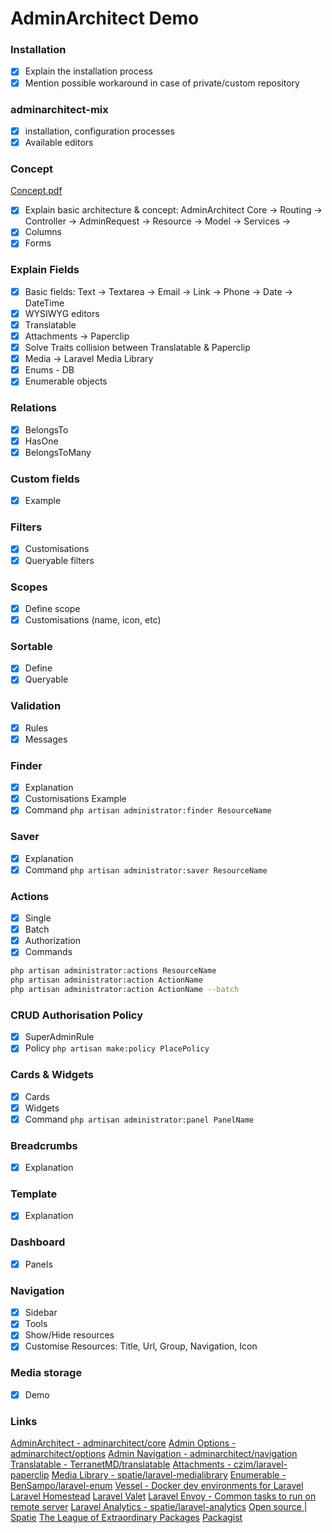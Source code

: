 # AdminArchitect Demo
### Installation
- [x] Explain the installation process
- [x] Mention possible workaround in case of private/custom repository

### adminarchitect-mix
- [x] installation, configuration processes
- [x] Available editors

### Concept
<a href='Concept.pdf'>Concept.pdf</a>

- [x] Explain basic architecture & concept:
AdminArchitect Core -> 
Routing -> 
Controller -> 
AdminRequest -> 
Resource -> 
Model -> 
Services -> 
- [x] Columns
- [x] Forms

### Explain Fields
- [x] Basic fields: Text -> Textarea -> Email -> Link -> Phone -> Date -> DateTime
- [x] WYSIWYG editors
- [x] Translatable
- [x] Attachments -> Paperclip 
- [x] Solve Traits collision between Translatable & Paperclip
- [x] Media -> Laravel Media Library
- [x] Enums - DB
- [x] Enumerable objects

### Relations
- [x] BelongsTo
- [x] HasOne
- [x] BelongsToMany

### Custom fields
- [x] Example

### Filters
- [x] Customisations
- [x] Queryable filters

### Scopes
- [x] Define scope
- [x] Customisations (name, icon, etc)

### Sortable
- [x] Define
- [x] Queryable

### Validation
- [x] Rules
- [x] Messages

### Finder
- [x] Explanation
- [x] Customisations Example
- [x] Command
`php artisan administrator:finder ResourceName`

### Saver
- [x] Explanation
- [x] Command
`php artisan administrator:saver ResourceName`

### Actions
- [x] Single
- [x] Batch
- [x] Authorization
- [x] Commands
```bash
php artisan administrator:actions ResourceName
php artisan administrator:action ActionName
php artisan administrator:action ActionName --batch
```

### CRUD Authorisation Policy
- [x] SuperAdminRule
- [x] Policy
`php artisan make:policy PlacePolicy`

### Cards & Widgets
- [x] Cards
- [x] Widgets
- [x] Command
`php artisan administrator:panel PanelName`

### Breadcrumbs
- [x] Explanation

### Template
- [x] Explanation

### Dashboard
- [x] Panels

### Navigation
- [x] Sidebar
- [x] Tools
- [x] Show/Hide resources
- [x] Customise Resources: Title, Url, Group, Navigation, Icon

### Media storage
- [x] Demo

### Links
[AdminArchitect - adminarchitect/core](https://github.com/adminarchitect/core)
[Admin Options - adminarchitect/options](https://github.com/adminarchitect/options)
[Admin Navigation - adminarchitect/navigation](https://github.com/adminarchitect/navigation)
[Translatable - TerranetMD/translatable](https://github.com/TerranetMD/translatable)
[Attachments - czim/laravel-paperclip](https://github.com/czim/laravel-paperclip)
[Media Library - spatie/laravel-medialibrary](https://github.com/spatie/laravel-medialibrary)
[Enumerable - BenSampo/laravel-enum](https://github.com/BenSampo/laravel-enum)
[Vessel - Docker dev environments for Laravel](https://vessel.shippingdocker.com/)
[Laravel Homestead](https://laravel.com/docs/5.8/homestead)
[Laravel Valet](https://laravel.com/docs/5.8/valet)
[Laravel Envoy - Common tasks to run on remote server](https://laravel.com/docs/5.8/envoy)
[Laravel Analytics - spatie/laravel-analytics](https://github.com/spatie/laravel-analytics)
[Open source | Spatie](https://spatie.be/open-source)
[The League of Extraordinary Packages](https://thephpleague.com/)
[Packagist](https://packagist.org/)


